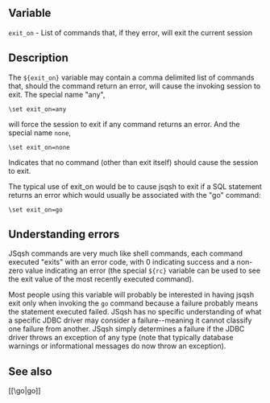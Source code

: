 ## Variable

  `exit_on` - List of commands that, if they error, will exit the current session

## Description

  The `${exit_on}` variable may contain a comma delimited list of commands that,
  should the command return an error, will cause the invoking session to exit.
  The special name "any",
   
    \set exit_on=any
       
  will force the session to exit if any command returns an error. And the
  special name `none`,
   
    \set exit_on=none
       
  Indicates that no command (other than exit itself) should cause the session to
  exit.
   
  The typical use of exit_on would be to cause jsqsh to exit if a SQL statement
  returns an error which would usually be associated with the "go" command:
   
    \set exit_on=go
       
## Understanding errors

  JSqsh commands are very much like shell commands, each command 
  executed "exits" with an error code, with 0 indicating success and a non-zero 
  value indicating an error (the special `${rc}` variable can be used to see the 
  exit value of the most recently executed command).
   
  Most people using this variable will probably be interested in having 
  jsqsh exit only when invoking the `go` command because a failure probably 
  means the statement executed failed.  JSqsh has no specific understanding
  of what a specific JDBC driver may consider a failure--meaning it cannot
  classify one failure from another.  JSqsh simply determines a failure if
  the JDBC driver throws an exception of any type (note that typically 
  database warnings or informational messages do now throw an exception).
   
## See also

  [[\go|go]]
